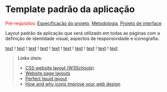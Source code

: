 # Template padrão da aplicação

<span style="color:red">Pré-requisitos: <a href="03-Product-design.md"> Especificação do projeto</a></span>, <a href="04-Metodologia.md"> Metodologia</a>, <a href="05-Projeto-interface.md"> Projeto de interface</a>

Layout padrão da aplicação que será utilizado em todas as páginas com a definição de identidade visual, aspectos de responsividade e iconografia.


[text](06-Template-padrao.md) !
[text](<../aba da comunidade.png>) !
[text](<../aba de dicas e tecnicas.png>) !
[text](../comunidade.png) !
[text](<../dicas e tecnicas.png>) !
[text](<../sobre a ansiedade.png>) !
[text](<../tela de cadastro.png>) !
[text](<../tela de login.png>) !
[text](<../tela de perfil.png>) !
[text](<../tela incial.png>)



> **Links úteis**:
>
> - [CSS website layout (W3Schools)](https://www.w3schools.com/css/css_website_layout.asp)
> - [Website page layouts](http://www.cellbiol.com/bioinformatics_web_development/chapter-3-your-first-web-page-learning-html-and-css/website-page-layouts/)
> - [Perfect liquid layout](https://matthewjamestaylor.com/perfect-liquid-layouts)
> - [How and why icons improve your web design](https://usabilla.com/blog/how-and-why-icons-improve-you-web-design/)
